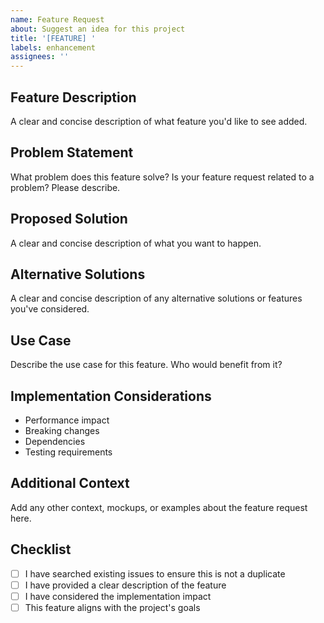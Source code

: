 ```yaml
---
name: Feature Request
about: Suggest an idea for this project
title: '[FEATURE] '
labels: enhancement
assignees: ''
---
```


## Feature Description
A clear and concise description of what feature you'd like to see added.

## Problem Statement
What problem does this feature solve? Is your feature request related to a problem? Please describe.

## Proposed Solution
A clear and concise description of what you want to happen.

## Alternative Solutions
A clear and concise description of any alternative solutions or features you've considered.

## Use Case
Describe the use case for this feature. Who would benefit from it?

## Implementation Considerations
- Performance impact
- Breaking changes
- Dependencies
- Testing requirements

## Additional Context
Add any other context, mockups, or examples about the feature request here.

## Checklist
- [ ] I have searched existing issues to ensure this is not a duplicate
- [ ] I have provided a clear description of the feature
- [ ] I have considered the implementation impact
- [ ] This feature aligns with the project's goals
